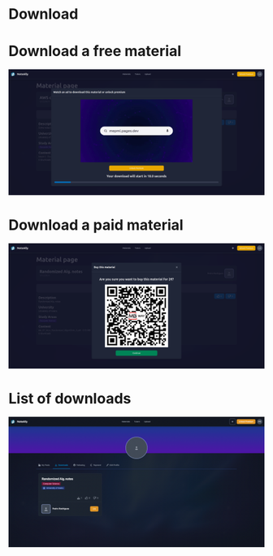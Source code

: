 # Download

# Download a free material

![](/website/download1.png)

# Download a paid material

![](/website/download2.png)

# List of downloads

![](/website/downloads.png)